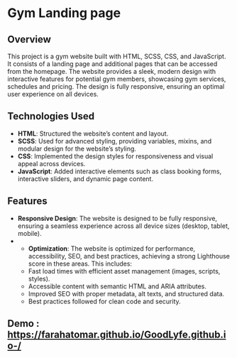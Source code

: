 # Gym Landing page 

## Overview

This project is a gym website built with HTML, SCSS, CSS, and JavaScript. It consists of a landing page and additional pages that can be accessed from the homepage. The website provides a sleek, modern design with interactive features for potential gym members, showcasing gym services, schedules and pricing. The design is fully responsive, ensuring an optimal user experience on all devices.

## Technologies Used

- **HTML**: Structured the website’s content and layout.
- **SCSS**: Used for advanced styling, providing variables, mixins, and modular design for the website’s styling.
- **CSS**: Implemented the design styles for responsiveness and visual appeal across devices.
- **JavaScript**: Added interactive elements such as class booking forms, interactive sliders, and dynamic page content.

## Features

- **Responsive Design**: The website is designed to be fully responsive, ensuring a seamless experience across all device sizes (desktop, tablet, mobile).
- - **Optimization**: The website is optimized for performance, accessibility, SEO, and best practices, achieving a strong Lighthouse score in these areas. This includes:
  - Fast load times with efficient asset management (images, scripts, styles).
  - Accessible content with semantic HTML and ARIA attributes.
  - Improved SEO with proper metadata, alt texts, and structured data.
  - Best practices followed for clean code and security.


## Demo : https://farahatomar.github.io/GoodLyfe.github.io-/
